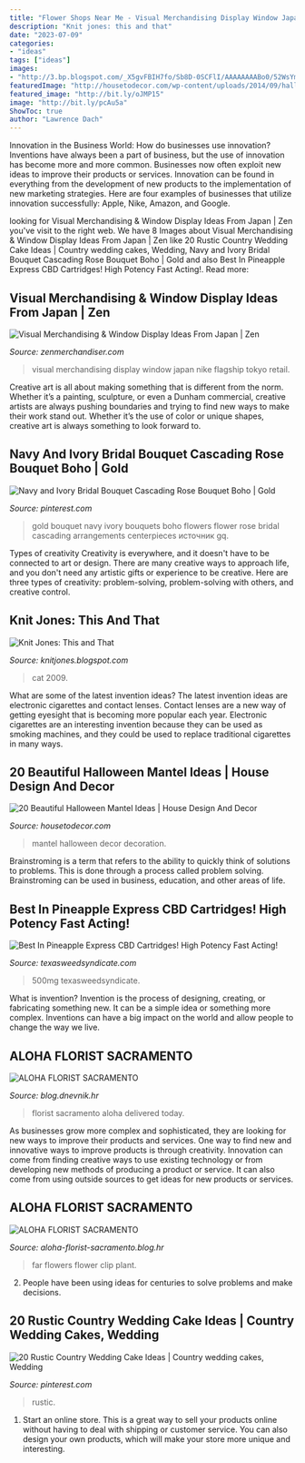 ```yaml
---
title: "Flower Shops Near Me - Visual Merchandising Display Window Japan Nike Flagship Tokyo Retail"
description: "Knit jones: this and that"
date: "2023-07-09"
categories:
- "ideas"
tags: ["ideas"]
images:
- "http://3.bp.blogspot.com/_X5gvFBIH7fo/Sb8D-0SCFlI/AAAAAAAABo0/52WsYm5Gavw/s320/IMG_1667.JPG"
featuredImage: "http://housetodecor.com/wp-content/uploads/2014/09/halloween-mantel-flower-decoration.jpg"
featured_image: "http://bit.ly/oJMP15"
image: "http://bit.ly/pcAu5a"
ShowToc: true
author: "Lawrence Dach"
---
```



Innovation in the Business World: How do businesses use innovation?
Inventions have always been a part of business, but the use of innovation has become more and more common. Businesses now often exploit new ideas to improve their products or services. Innovation can be found in everything from the development of new products to the implementation of new marketing strategies. Here are four examples of businesses that utilize innovation successfully: Apple, Nike, Amazon, and Google.

	

		
looking for Visual Merchandising &amp; Window Display Ideas From Japan | Zen you've visit to the right web. We have 8 Images about Visual Merchandising &amp; Window Display Ideas From Japan | Zen like 20 Rustic Country Wedding Cake Ideas | Country wedding cakes, Wedding, Navy and Ivory Bridal Bouquet Cascading Rose Bouquet Boho | Gold and also Best In Pineapple Express CBD Cartridges! High Potency Fast Acting!. Read more:
		
    
## Visual Merchandising &amp; Window Display Ideas From Japan | Zen

<img loading=lazy src="http://zenmerchandiser.com/wp-content/uploads/2016/07/015-footware-visual-merchandising-retail-design-footware-nike-flagship-store-tokyo.jpg" onerror="this.onerror=null;this.src='https://tse2.mm.bing.net/th?id=OIP.DQubEBDkRVLpvgFGqX3KHQHaJc&amp;pid=15.1';" alt="Visual Merchandising &amp; Window Display Ideas From Japan | Zen">

_Source: zenmerchandiser.com_

>visual merchandising display window japan nike flagship tokyo retail. 

	

Creative art is all about making something that is different from the norm. Whether it’s a painting, sculpture, or even a Dunham commercial, creative artists are always pushing boundaries and trying to find new ways to make their work stand out. Whether it’s the use of color or unique shapes, creative art is always something to look forward to.

    
## Navy And Ivory Bridal Bouquet Cascading Rose Bouquet Boho | Gold

<img loading=lazy src="https://i.pinimg.com/736x/cc/e6/a5/cce6a554ececbc63d51bd9d434ec22ea.jpg" onerror="this.onerror=null;this.src='https://tse1.mm.bing.net/th?id=OIP.GpI554khd3Sm6bEm81F2UwHaJ4&amp;pid=15.1';" alt="Navy and Ivory Bridal Bouquet Cascading Rose Bouquet Boho | Gold">

_Source: pinterest.com_

>gold bouquet navy ivory bouquets boho flowers flower rose bridal cascading arrangements centerpieces источник gq. 

	

Types of creativity
Creativity is everywhere, and it doesn't have to be connected to art or design. There are many creative ways to approach life, and you don't need any artistic gifts or experience to be creative. Here are three types of creativity: problem-solving, problem-solving with others, and creative control.

    
## Knit Jones: This And That

<img loading=lazy src="http://3.bp.blogspot.com/_X5gvFBIH7fo/Sb8D-0SCFlI/AAAAAAAABo0/52WsYm5Gavw/s320/IMG_1667.JPG" onerror="this.onerror=null;this.src='https://tse1.mm.bing.net/th?id=OIP.d__09AqZ76i6tKjnYKDbNwAAAA&amp;pid=15.1';" alt="Knit Jones: This and That">

_Source: knitjones.blogspot.com_

>cat 2009. 

	

What are some of the latest invention ideas?
The latest invention ideas are electronic cigarettes and contact lenses. Contact lenses are a new way of getting eyesight that is becoming more popular each year. Electronic cigarettes are an interesting invention because they can be used as smoking machines, and they could be used to replace traditional cigarettes in many ways.

    
## 20 Beautiful Halloween Mantel Ideas | House Design And Decor

<img loading=lazy src="http://housetodecor.com/wp-content/uploads/2014/09/halloween-mantel-flower-decoration.jpg" onerror="this.onerror=null;this.src='https://tse4.mm.bing.net/th?id=OIP.sOv0b_33DVYtZ7EiltbuPAHaJ4&amp;pid=15.1';" alt="20 Beautiful Halloween Mantel Ideas | House Design And Decor">

_Source: housetodecor.com_

>mantel halloween decor decoration. 

	

Brainstroming is a term that refers to the ability to quickly think of solutions to problems. This is done through a process called problem solving. Brainstroming can be used in business, education, and other areas of life.

    
## Best In Pineapple Express CBD Cartridges! High Potency Fast Acting!

<img loading=lazy src="http://texasweedsyndicate.com/wp-content/uploads/2020/05/mhc-pineapple-express-cbd-cart-500mg.jpg" onerror="this.onerror=null;this.src='https://tse2.mm.bing.net/th?id=OIP.nZTEBO-viHGK-lqXVn0C2QHaJf&amp;pid=15.1';" alt="Best In Pineapple Express CBD Cartridges! High Potency Fast Acting!">

_Source: texasweedsyndicate.com_

>500mg texasweedsyndicate. 

	

What is invention?
Invention is the process of designing, creating, or fabricating something new. It can be a simple idea or something more complex. Inventions can have a big impact on the world and allow people to change the way we live.

    
## ALOHA FLORIST SACRAMENTO

<img loading=lazy src="http://bit.ly/pcAu5a" onerror="this.onerror=null;this.src='https://tse2.mm.bing.net/th?id=OIP.EzBhebizNEl-U1fLw8aUOQAAAA&amp;pid=15.1';" alt="ALOHA FLORIST SACRAMENTO">

_Source: blog.dnevnik.hr_

>florist sacramento aloha delivered today. 

	

As businesses grow more complex and sophisticated, they are looking for new ways to improve their products and services. One way to find new and innovative ways to improve products is through creativity. Innovation can come from finding creative ways to use existing technology or from developing new methods of producing a product or service. It can also come from using outside sources to get ideas for new products or services.

    
## ALOHA FLORIST SACRAMENTO

<img loading=lazy src="http://bit.ly/oJMP15" onerror="this.onerror=null;this.src='https://tse4.mm.bing.net/th?id=OIP.Nmh62_TcLCWXZNsf9Tqs3wHaFB&amp;pid=15.1';" alt="ALOHA FLORIST SACRAMENTO">

_Source: aloha-florist-sacramento.blog.hr_

>far flowers flower clip plant. 

	

2. People have been using ideas for centuries to solve problems and make decisions.

    
## 20 Rustic Country Wedding Cake Ideas | Country Wedding Cakes, Wedding

<img loading=lazy src="https://i.pinimg.com/736x/6d/a2/ca/6da2ca4f773643d04d02ddc3dfa4437a.jpg" onerror="this.onerror=null;this.src='https://tse2.mm.bing.net/th?id=OIP.K4R5ecCdzRgBr6KoMtCdygHaLH&amp;pid=15.1';" alt="20 Rustic Country Wedding Cake Ideas | Country wedding cakes, Wedding">

_Source: pinterest.com_

>rustic. 

	

1. Start an online store. This is a great way to sell your products online without having to deal with shipping or customer service. You can also design your own products, which will make your store more unique and interesting.

